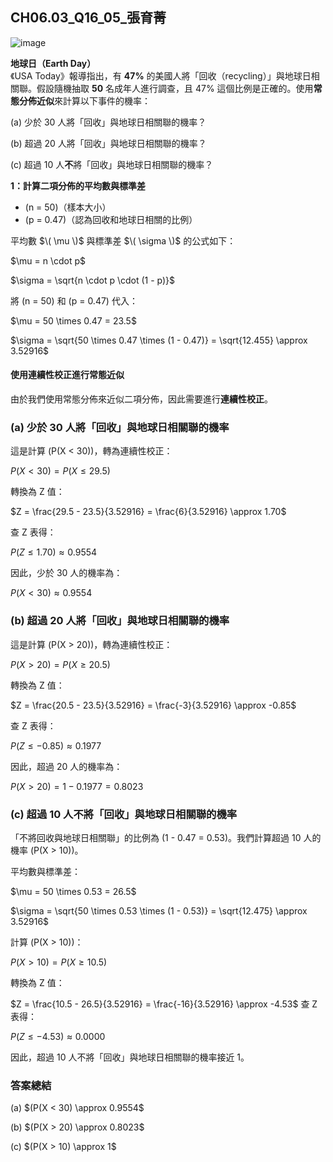 ## CH06.03_Q16_05_張育菁 

![image](https://github.com/user-attachments/assets/1040497b-22ac-4990-93c3-d9930258c965)

**地球日（Earth Day）**  
《USA Today》報導指出，有 **47%** 的美國人將「回收（recycling）」與地球日相關聯。假設隨機抽取 **50** 名成年人進行調查，且 47% 這個比例是正確的。使用**常態分佈近似**來計算以下事件的機率：

(a) 少於 30 人將「回收」與地球日相關聯的機率？

(b) 超過 20 人將「回收」與地球日相關聯的機率？

(c) 超過 10 人**不**將「回收」與地球日相關聯的機率？

**1：計算二項分佈的平均數與標準差**

- \(n = 50\)（樣本大小）
- \(p = 0.47\)（認為回收和地球日相關的比例）

平均數 $\( \mu \)$ 與標準差 $\( \sigma \)$ 的公式如下：

$\\mu = n \cdot p\$

$\\sigma = \sqrt{n \cdot p \cdot (1 - p)}\$

將 \(n = 50\) 和 \(p = 0.47\) 代入：

$\\mu = 50 \times 0.47 = 23.5\$

$\\sigma = \sqrt{50 \times 0.47 \times (1 - 0.47)} = \sqrt{12.455} \approx 3.52916\$

#### **使用連續性校正進行常態近似**

由於我們使用常態分佈來近似二項分佈，因此需要進行**連續性校正**。

### **(a) 少於 30 人將「回收」與地球日相關聯的機率**

這是計算 \(P(X < 30)\)，轉為連續性校正：

$P(X < 30) = P(X \leq 29.5)$

轉換為 Z 值：

$Z = \frac{29.5 - 23.5}{3.52916} = \frac{6}{3.52916} \approx 1.70$

查 Z 表得：

$P(Z \leq 1.70) \approx 0.9554$

因此，少於 30 人的機率為：

$P(X < 30) \approx 0.9554$

### **(b) 超過 20 人將「回收」與地球日相關聯的機率**

這是計算 \(P(X > 20)\)，轉為連續性校正：

$P(X > 20) = P(X \geq 20.5)$

轉換為 Z 值：

$Z = \frac{20.5 - 23.5}{3.52916} = \frac{-3}{3.52916} \approx -0.85$

查 Z 表得：

$P(Z \leq -0.85) \approx 0.1977$

因此，超過 20 人的機率為：

$P(X > 20) = 1 - 0.1977 = 0.8023$

### **(c) 超過 10 人不將「回收」與地球日相關聯的機率**

「不將回收與地球日相關聯」的比例為 \(1 - 0.47 = 0.53\)。我們計算超過 10 人的機率 \(P(X > 10)\)。

平均數與標準差：

$\\mu = 50 \times 0.53 = 26.5\$

$\\sigma = \sqrt{50 \times 0.53 \times (1 - 0.53)} = \sqrt{12.475} \approx 3.52916\$

計算 \(P(X > 10)\)：

$P(X > 10) = P(X \geq 10.5)$

轉換為 Z 值：

$Z = \frac{10.5 - 26.5}{3.52916} = \frac{-16}{3.52916} \approx -4.53$
查 Z 表得：

$P(Z \leq -4.53) \approx 0.0000$

因此，超過 10 人不將「回收」與地球日相關聯的機率接近 1。

### **答案總結**

(a) $(P(X < 30) \approx 0.9554\$

(b) $(P(X > 20) \approx 0.8023\$

(c) $(P(X > 10) \approx 1\$
